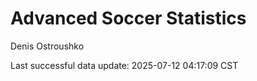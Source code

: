 # Advanced Soccer Statistics
Denis Ostroushko

<!-- gfm -->

Last successful data update: 2025-07-12 04:17:09 CST
